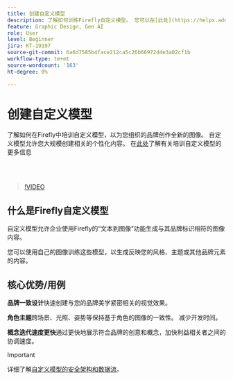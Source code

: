 ```yaml
---
title: 创建自定义模型
description: 了解如何训练Firefly自定义模型。 您可以在[此处](https://helpx.adobe.com/cn/firefly/web/work-with-enterprise-features/train-custom-models/custom-models-overview.html)阅读更多详细信息。
feature: Graphic Design, Gen AI
role: User
level: Beginner
jira: KT-19197
source-git-commit: 6a6d7585b4face212ca5c26b60972d4e3a02cf1b
workflow-type: tm+mt
source-wordcount: '163'
ht-degree: 0%

---
```


# 创建自定义模型

了解如何在Firefly中培训自定义模型，以为您组织的品牌创作全新的图像。 自定义模型允许您大规模创建相关的个性化内容。 在[此处](https://helpx.adobe.com/cn/firefly/web/work-with-enterprise-features/train-custom-models/custom-models-overview.html)了解有关培训自定义模型的更多信息

<br> 

>[!VIDEO](https://video.tv.adobe.com/v/3474931?quality=12&learn=on&hidetitle=true)

## 什么是Firefly自定义模型

自定义模型允许企业使用Firefly的“文本到图像”功能生成与其品牌标识相符的图像内容。

您可以使用自己的图像训练这些模型，以生成反映您的风格、主题或其他品牌元素的内容。

## 核心优势/用例

**品牌一致设计**&#x200B;快速创建与您的品牌美学紧密相关的视觉效果。

**角色主题**&#x200B;跨场景、光照、姿势等保持基于角色的图像的一致性。 减少开发时间。

**概念迭代速度更快**&#x200B;通过更快地展示符合品牌的创意和概念，加快利益相关者之间的协调速度。

>[!IMPORTANT]
>
>详细了解[自定义模型的安全架构和数据流](https://www.adobe.com/content/dam/cc/en/trust-center/ungated/whitepapers/creative-cloud/adobe-firefly-custom-models-security-fact-sheet.pdf)。
